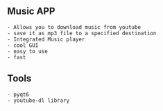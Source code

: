 ## Music APP
	- Allows you to download music from youtube
	- save it as mp3 file to a specified destination
	- Integrated Music player
	- cool GUI 
	- easy to use 
	- fast

## Tools 
	- pyqt6
	- youtube-dl library
	
